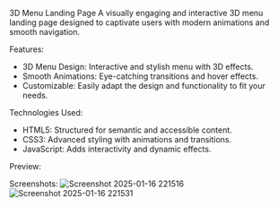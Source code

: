 3D Menu Landing Page
A visually engaging and interactive 3D menu landing page designed to captivate users with modern animations and smooth navigation.

Features:
 - 3D Menu Design: Interactive and stylish menu with 3D effects.
 - Smooth Animations: Eye-catching transitions and hover effects.
 - Customizable: Easily adapt the design and functionality to fit your needs.

Technologies Used:
 - HTML5: Structured for semantic and accessible content.
 - CSS3: Advanced styling with animations and transitions.
 - JavaScript: Adds interactivity and dynamic effects.

Preview:


Screenshots:
![Screenshot 2025-01-16 221516](https://github.com/user-attachments/assets/d1eb8e0c-9625-44a2-86ed-a5bb16fe19fa)
![Screenshot 2025-01-16 221531](https://github.com/user-attachments/assets/af05d08d-01f8-4800-9bce-0daa5b908fca)
